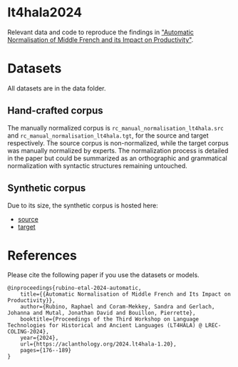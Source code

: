# lt4hala2024
Relevant data and code to reproduce the findings in ["Automatic Normalisation of Middle French and its Impact on Productivity"](https://aclanthology.org/2024.lt4hala-1.20/).

# Datasets
All datasets are in the data folder.

## Hand-crafted corpus
The manually normalized corpus is `rc_manual_normalisation_lt4hala.src` and `rc_manual_normalisation_lt4hala.tgt`, for the source and target respectively. The source corpus is non-normalized, while the target corpus was manually normalized by experts. The normalization process is detailed in the paper but could be summarized as an orthographic and grammatical normalization with syntactic structures remaining untouched.

## Synthetic corpus
Due to its size, the synthetic corpus is hosted here:
- [source](https://drive.switch.ch/index.php/s/ptuSN7V96aBzqAn)
- [target](https://drive.switch.ch/index.php/s/Q1vOQN8qwj8Oi9H)

# References
Please cite the following paper if you use the datasets or models.
```
@inproceedings{rubino-etal-2024-automatic,
    title={{Automatic Normalisation of Middle French and Its Impact on Productivity}},
    author={Rubino, Raphael and Coram-Mekkey, Sandra and Gerlach, Johanna and Mutal, Jonathan David and Bouillon, Pierrette},
    booktitle={Proceedings of the Third Workshop on Language Technologies for Historical and Ancient Languages (LT4HALA) @ LREC-COLING-2024},
    year={2024},
    url={https://aclanthology.org/2024.lt4hala-1.20},
    pages={176--189}
}
```
